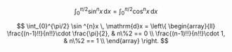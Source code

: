
$$
{\int_{0}^{\pi/2} \sin ^{n}x \, \mathrm{d}x=  \int_{0}^{\pi/2} \cos^{n}x \, \mathrm{d}x}
$$ 

$$
\int_{0}^{\pi/2} \sin ^{n}x  \, \mathrm{d}x = \left\{
\begin{array}{ll}
\frac{(n-1)!!}{n!!}\cdot \frac{\pi}{2}, & n\%2 == 0 \\
\frac{(n-1)!!}{n!!}\cdot 1, & n\%2 == 1 \\
\end{array}
\right.
$$
